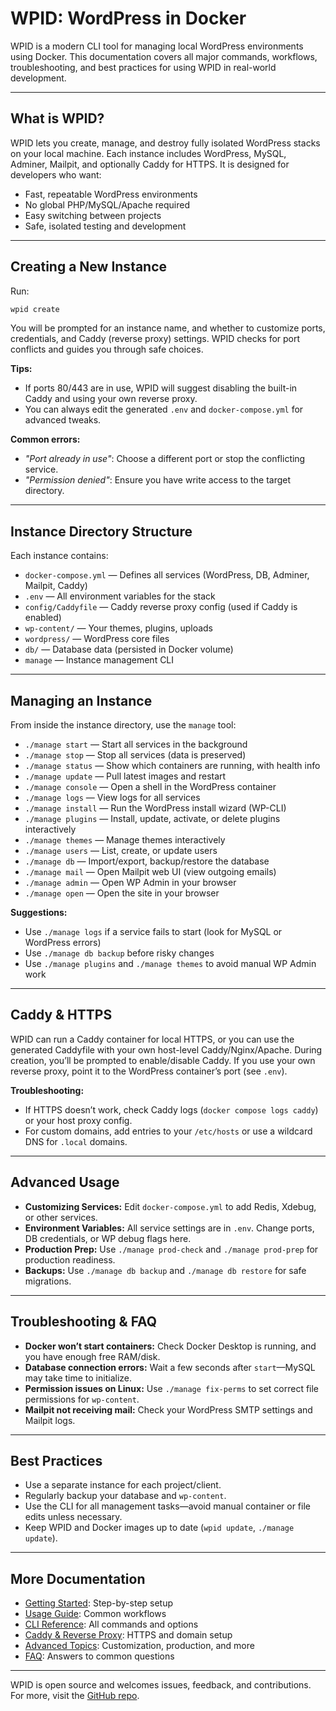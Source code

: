 # WPID: WordPress in Docker

WPID is a modern CLI tool for managing local WordPress environments using Docker. This documentation covers all major commands, workflows, troubleshooting, and best practices for using WPID in real-world development.

---

## What is WPID?

WPID lets you create, manage, and destroy fully isolated WordPress stacks on your local machine. Each instance includes WordPress, MySQL, Adminer, Mailpit, and optionally Caddy for HTTPS. It is designed for developers who want:

- Fast, repeatable WordPress environments
- No global PHP/MySQL/Apache required
- Easy switching between projects
- Safe, isolated testing and development

---

## Creating a New Instance

Run:

```sh
wpid create
```

You will be prompted for an instance name, and whether to customize ports, credentials, and Caddy (reverse proxy) settings. WPID checks for port conflicts and guides you through safe choices.

**Tips:**

- If ports 80/443 are in use, WPID will suggest disabling the built-in Caddy and using your own reverse proxy.
- You can always edit the generated `.env` and `docker-compose.yml` for advanced tweaks.

**Common errors:**

- _"Port already in use"_: Choose a different port or stop the conflicting service.
- _"Permission denied"_: Ensure you have write access to the target directory.

---

## Instance Directory Structure

Each instance contains:

- `docker-compose.yml` — Defines all services (WordPress, DB, Adminer, Mailpit, Caddy)
- `.env` — All environment variables for the stack
- `config/Caddyfile` — Caddy reverse proxy config (used if Caddy is enabled)
- `wp-content/` — Your themes, plugins, uploads
- `wordpress/` — WordPress core files
- `db/` — Database data (persisted in Docker volume)
- `manage` — Instance management CLI

---

## Managing an Instance

From inside the instance directory, use the `manage` tool:

- `./manage start` — Start all services in the background
- `./manage stop` — Stop all services (data is preserved)
- `./manage status` — Show which containers are running, with health info
- `./manage update` — Pull latest images and restart
- `./manage console` — Open a shell in the WordPress container
- `./manage logs` — View logs for all services
- `./manage install` — Run the WordPress install wizard (WP-CLI)
- `./manage plugins` — Install, update, activate, or delete plugins interactively
- `./manage themes` — Manage themes interactively
- `./manage users` — List, create, or update users
- `./manage db` — Import/export, backup/restore the database
- `./manage mail` — Open Mailpit web UI (view outgoing emails)
- `./manage admin` — Open WP Admin in your browser
- `./manage open` — Open the site in your browser

**Suggestions:**

- Use `./manage logs` if a service fails to start (look for MySQL or WordPress errors)
- Use `./manage db backup` before risky changes
- Use `./manage plugins` and `./manage themes` to avoid manual WP Admin work

---

## Caddy & HTTPS

WPID can run a Caddy container for local HTTPS, or you can use the generated Caddyfile with your own host-level Caddy/Nginx/Apache. During creation, you’ll be prompted to enable/disable Caddy. If you use your own reverse proxy, point it to the WordPress container’s port (see `.env`).

**Troubleshooting:**

- If HTTPS doesn’t work, check Caddy logs (`docker compose logs caddy`) or your host proxy config.
- For custom domains, add entries to your `/etc/hosts` or use a wildcard DNS for `.local` domains.

---

## Advanced Usage

- **Customizing Services:** Edit `docker-compose.yml` to add Redis, Xdebug, or other services.
- **Environment Variables:** All service settings are in `.env`. Change ports, DB credentials, or WP debug flags here.
- **Production Prep:** Use `./manage prod-check` and `./manage prod-prep` for production readiness.
- **Backups:** Use `./manage db backup` and `./manage db restore` for safe migrations.

---

## Troubleshooting & FAQ

- **Docker won’t start containers:** Check Docker Desktop is running, and you have enough free RAM/disk.
- **Database connection errors:** Wait a few seconds after `start`—MySQL may take time to initialize.
- **Permission issues on Linux:** Use `./manage fix-perms` to set correct file permissions for `wp-content`.
- **Mailpit not receiving mail:** Check your WordPress SMTP settings and Mailpit logs.

---

## Best Practices

- Use a separate instance for each project/client.
- Regularly backup your database and `wp-content`.
- Use the CLI for all management tasks—avoid manual container or file edits unless necessary.
- Keep WPID and Docker images up to date (`wpid update`, `./manage update`).

---

## More Documentation

- [Getting Started](getting-started.md): Step-by-step setup
- [Usage Guide](usage.md): Common workflows
- [CLI Reference](cli.md): All commands and options
- [Caddy & Reverse Proxy](caddy.md): HTTPS and domain setup
- [Advanced Topics](advanced.md): Customization, production, and more
- [FAQ](faq.md): Answers to common questions

---

WPID is open source and welcomes issues, feedback, and contributions. For more, visit the [GitHub repo](https://github.com/regiellis/wpid-go).
